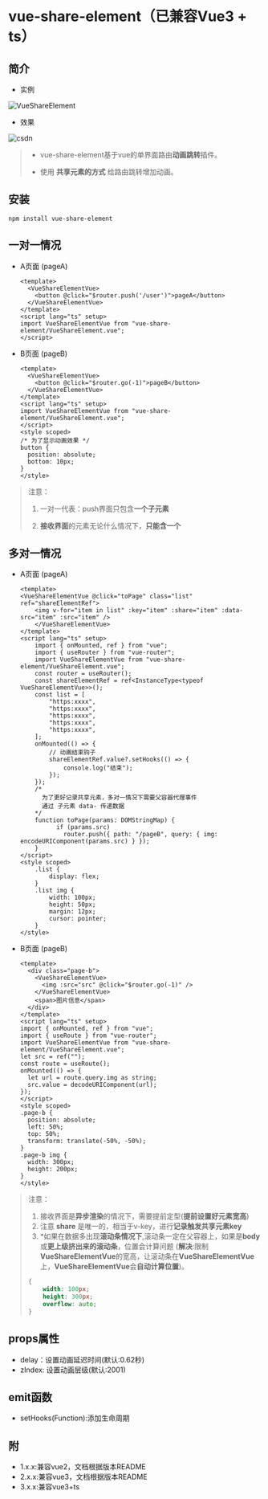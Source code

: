 # vue-share-element（已兼容Vue3 + ts）

## 简介

+ 实例

![VueShareElement](https://img-blog.csdnimg.cn/4cb09f56aec64fe78212b6aab07115aa.png#pic_center)

+ 效果

![csdn](https://img-blog.csdnimg.cn/4f3944b991ea457aa95e487a7d90230a.gif#pic_center)

> + vue-share-element基于vue的单界面路由**动画跳转**插件。
>
> + 使用 **共享元素的方式** 给路由跳转增加动画。

## 安装

```shell
npm install vue-share-element
```

## 一对一情况

+ A页面 (pageA)

  ```vue
  <template>
    <VueShareElementVue>
      <button @click="$router.push('/user')">pageA</button>
    </VueShareElementVue>
  </template>
  <script lang="ts" setup>
  import VueShareElementVue from "vue-share-element/VueShareElement.vue";
  </script>
  ```

+ B页面 (pageB)

  ```vue
  <template>
    <VueShareElementVue>
      <button @click="$router.go(-1)">pageB</button>
    </VueShareElementVue>
  </template>
  <script lang="ts" setup>
  import VueShareElementVue from "vue-share-element/VueShareElement.vue";
  </script>
  <style scoped>
  /* 为了显示动画效果 */
  button {
    position: absolute;
    bottom: 10px;
  }
  </style>
  ```

> 注意：
>
> 1. 一对一代表：push界面只包含**一个子元素**
>
> 2. **接收界面**的元素无论什么情况下，**只能含一个**

## 多对一情况

+ A页面 (pageA)

  ```vue
  <template>
  <VueShareElementVue @click="toPage" class="list" ref="shareElementRef">
      <img v-for="item in list" :key="item" :share="item" :data-src="item" :src="item" />
      </VueShareElementVue>
  </template>
  <script lang="ts" setup>
      import { onMounted, ref } from "vue";
      import { useRouter } from "vue-router";
      import VueShareElementVue from "vue-share-element/VueShareElement.vue";
      const router = useRouter();
      const shareElementRef = ref<InstanceType<typeof VueShareElementVue>>();
      const list = [
          "https:xxxx",
          "https:xxxx",
          "https:xxxx",
          "https:xxxx",
          "https:xxxx",
      ];
      onMounted(() => {
          // 动画结束钩子
          shareElementRef.value?.setHooks(() => {
              console.log("结束");
          });
      });
      /*
      	为了更好记录共享元素，多对一情况下需要父容器代理事件
      	通过 子元素 data- 传递数据
      */
      function toPage(params: DOMStringMap) {
            if (params.src) 
              router.push({ path: "/pageB", query: { img: encodeURIComponent(params.src) } });
      }
  </script>
  <style scoped>
      .list {
          display: flex;
      }
      .list img {
          width: 100px;
          height: 50px;
          margin: 12px;
          cursor: pointer;
      }
  </style>
  
  ```

+ B页面 (pageB)

  ```vue
  <template>
    <div class="page-b">
      <VueShareElementVue>
        <img :src="src" @click="$router.go(-1)" />
      </VueShareElementVue>
      <span>图片信息</span>
    </div>
  </template>
  <script lang="ts" setup>
  import { onMounted, ref } from "vue";
  import { useRoute } from "vue-router";
  import VueShareElementVue from "vue-share-element/VueShareElement.vue";
  let src = ref("");
  const route = useRoute();
  onMounted(() => {
    let url = route.query.img as string;
    src.value = decodeURIComponent(url);
  });
  </script>
  <style scoped>
  .page-b {
    position: absolute;
    left: 50%;
    top: 50%;
    transform: translate(-50%, -50%);
  }
  .page-b img {
    width: 300px;
    height: 200px;
  }
  </style>
  
  ```

> 注意：
>
> 1. 接收界面是**异步渲染**的情况下，需要提前定型(**提前设置好元素宽高**)
> 2. 注意 **share** 是唯一的，相当于v-key，进行**记录触发共享元素key**
> 3. *如果在数据多出现**滚动条情况下**,滚动条一定在父容器上，如果是**body**或**更上级挤出来的滚动条**，位置会计算问题 (**解决**:限制**VueShareElementVue**的宽高，让滚动条在**VueShareElementVue**上，**VueShareElementVue**会**自动计算位置**)。
>
> ```css
> {
>     width: 100px;
>     height: 300px;
>     overflow: auto;
> }
> ```
>
> 

## props属性

+ delay：设置动画延迟时间(默认:0.62秒)
+ zIndex: 设置动画层级(默认:2001)

## emit函数

+ setHooks(Function):添加生命周期

## 附

+ 1.x.x:兼容vue2，文档根据版本README
+ 2.x.x:兼容vue3，文档根据版本README
+ 3.x.x:兼容vue3+ts
